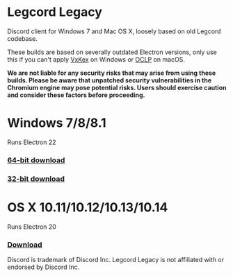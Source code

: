 # Legcord Legacy
Discord client for Windows 7 and Mac OS X, loosely based on old Legcord codebase. 

These builds are based on severally outdated Electron versions, only use this if you can't apply [VxKex](https://github.com/vxiiduu/VxKex/) on Windows or [OCLP](https://dortania.github.io/OpenCore-Legacy-Patcher/) on macOS.    

**We are not liable for any security risks that may arise from using these builds. Please be aware that unpatched security vulnerabilities in the Chromium engine may pose potential risks. Users should exercise caution and consider these factors before proceeding.**

# Windows 7/8/8.1
Runs Electron 22
### [64-bit download]()
### [32-bit download]()

# OS X 10.11/10.12/10.13/10.14
Runs Electron 20
### [Download]()

Discord is trademark of Discord Inc. Legcord Legacy is not affiliated with or endorsed by Discord Inc.